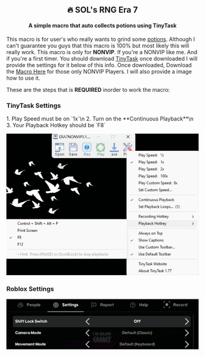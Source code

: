 <div align="center">
<h2 align="center">🔥 SOL's RNG Era 7</h2>

  <h4 align="center">A simple macro that auto collects potions using TinyTask</h4>

</div>

This macro is for user's who really wants to grind some <u>potions</u>. Although I can't guarantee you guys that this macro is 100% but most likely this will really work. This macro is only for **NONVIP**. If you're a NONVIP like me. And if you're a first timer. You should download [TinyTask](https://tinytask.net/) once downloaded I will provide the settings for it below of this info. Once downloaded, Download the [Macro Here](https://github.com/ItzKashiii/SOLS-RNG-Era7/tree/main/ERA7-Macro/NONVIP/V0.1) for those only NONVIP Players. I will also provide a image how to use it. 

These are the steps that is **REQUIRED** inorder to work the macro:

<h3>TinyTask Settings</h3>
1. Play Speed must be on `1x`\n
2. Turn on the **Continuous Playback**\n
3. Your Playback Hotkey should be `F8`

![TinyTaskSettings](./Examples/Images/TinyTaskSettings.png)

<h3>Roblox Settings</h3>


![RobloxSettings](./Examples/Images/SettingsForMacro.png)

